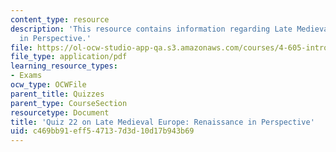 ```yaml
---
content_type: resource
description: 'This resource contains information regarding Late Medieval Europe: Renaissance
  in Perspective.'
file: https://ol-ocw-studio-app-qa.s3.amazonaws.com/courses/4-605-introduction-to-the-history-and-theory-of-architecture-spring-2012/c469bb91eff547137d3d10d17b943b69_MIT4_605S12_quiz22.pdf
file_type: application/pdf
learning_resource_types:
- Exams
ocw_type: OCWFile
parent_title: Quizzes
parent_type: CourseSection
resourcetype: Document
title: 'Quiz 22 on Late Medieval Europe: Renaissance in Perspective'
uid: c469bb91-eff5-4713-7d3d-10d17b943b69
---
```

